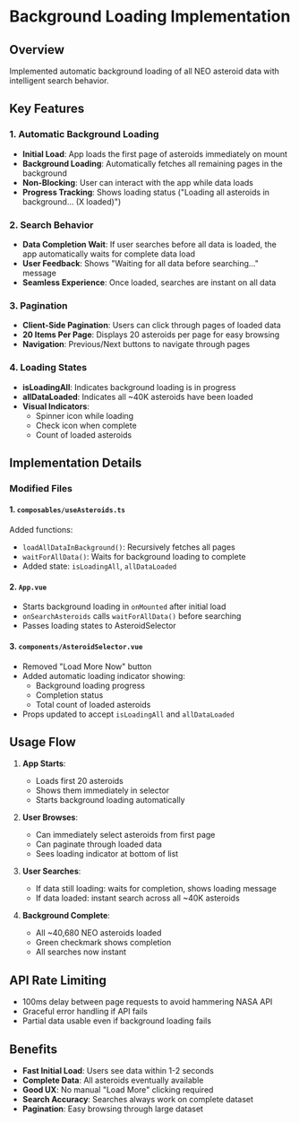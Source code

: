 # Background Loading Implementation

## Overview
Implemented automatic background loading of all NEO asteroid data with intelligent search behavior.

## Key Features

### 1. Automatic Background Loading
- **Initial Load**: App loads the first page of asteroids immediately on mount
- **Background Loading**: Automatically fetches all remaining pages in the background
- **Non-Blocking**: User can interact with the app while data loads
- **Progress Tracking**: Shows loading status ("Loading all asteroids in background... (X loaded)")

### 2. Search Behavior
- **Data Completion Wait**: If user searches before all data is loaded, the app automatically waits for complete data load
- **User Feedback**: Shows "Waiting for all data before searching..." message
- **Seamless Experience**: Once loaded, searches are instant on all data

### 3. Pagination
- **Client-Side Pagination**: Users can click through pages of loaded data
- **20 Items Per Page**: Displays 20 asteroids per page for easy browsing
- **Navigation**: Previous/Next buttons to navigate through pages

### 4. Loading States
- **isLoadingAll**: Indicates background loading is in progress
- **allDataLoaded**: Indicates all ~40K asteroids have been loaded
- **Visual Indicators**: 
  - Spinner icon while loading
  - Check icon when complete
  - Count of loaded asteroids

## Implementation Details

### Modified Files

#### 1. `composables/useAsteroids.ts`
Added functions:
- `loadAllDataInBackground()`: Recursively fetches all pages
- `waitForAllData()`: Waits for background loading to complete
- Added state: `isLoadingAll`, `allDataLoaded`

#### 2. `App.vue`
- Starts background loading in `onMounted` after initial load
- `onSearchAsteroids` calls `waitForAllData()` before searching
- Passes loading states to AsteroidSelector

#### 3. `components/AsteroidSelector.vue`
- Removed "Load More Now" button
- Added automatic loading indicator showing:
  - Background loading progress
  - Completion status
  - Total count of loaded asteroids
- Props updated to accept `isLoadingAll` and `allDataLoaded`

## Usage Flow

1. **App Starts**: 
   - Loads first 20 asteroids
   - Shows them immediately in selector
   - Starts background loading automatically

2. **User Browses**:
   - Can immediately select asteroids from first page
   - Can paginate through loaded data
   - Sees loading indicator at bottom of list

3. **User Searches**:
   - If data still loading: waits for completion, shows loading message
   - If data loaded: instant search across all ~40K asteroids

4. **Background Complete**:
   - All ~40,680 NEO asteroids loaded
   - Green checkmark shows completion
   - All searches now instant

## API Rate Limiting
- 100ms delay between page requests to avoid hammering NASA API
- Graceful error handling if API fails
- Partial data usable even if background loading fails

## Benefits
- **Fast Initial Load**: Users see data within 1-2 seconds
- **Complete Data**: All asteroids eventually available
- **Good UX**: No manual "Load More" clicking required
- **Search Accuracy**: Searches always work on complete dataset
- **Pagination**: Easy browsing through large dataset
